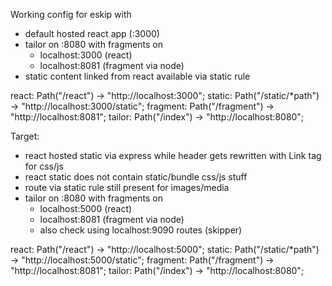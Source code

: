 Working config for eskip with
* default hosted react app (:3000)
* tailor on :8080 with fragments on
  * localhost:3000 (react)
  * localhost:8081 (fragment via node)
* static content linked from react available via static rule

react: Path("/react") -> "http://localhost:3000";
static: Path("/static/*path") -> "http://localhost:3000/static";
fragment: Path("/fragment") -> "http://localhost:8081";
tailor: Path("/index") -> "http://localhost:8080";

Target:
* react hosted static via express while header gets rewritten with
Link tag for css/js
* react static does not contain static/bundle css/js stuff
* route via static rule still present for images/media
* tailor on :8080 with fragments on
  * localhost:5000 (react)
  * localhost:8081 (fragment via node)
  * also check using localhost:9090 routes (skipper)

react: Path("/react") -> "http://localhost:5000";
static: Path("/static/*path") -> "http://localhost:5000/static";
fragment: Path("/fragment") -> "http://localhost:8081";
tailor: Path("/index") -> "http://localhost:8080";
